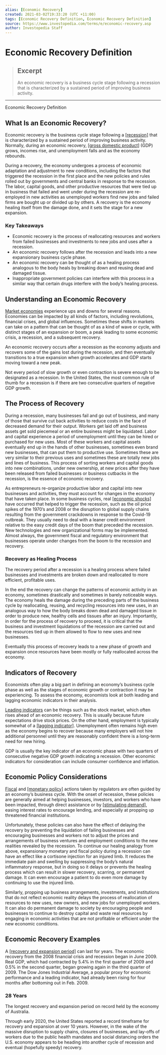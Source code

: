 ```yaml
---
alias: [Economic Recovery]
created: 2021-03-02T19:33:20 (UTC +11:00)
tags: [Economic Recovery Definition, Economic Recovery Definition]
source: https://www.investopedia.com/terms/e/economic-recovery.asp
author: Investopedia Staff
---
```


# Economic Recovery Definition

> ## Excerpt
> An economic recovery is a business cycle stage following a recession that is characterized by a sustained period of improving business activity.

---

Economic Recovery Definition
## What Is an Economic Recovery?

Economic recovery is the business cycle stage following a [[recession]](https://www.investopedia.com/terms/r/recession.asp) that is characterized by a sustained period of improving business activity. Normally, during an economic recovery, [[gross domestic product]](https://www.investopedia.com/terms/g/gdp.asp) (GDP) grows, incomes rise, and unemployment falls and as the economy rebounds.

During a recovery, the economy undergoes a process of economic adaptation and adjustment to new conditions, including the factors that triggered the recession in the first place and the new policies and rules rolled out by governments and central banks in response to the recession. The labor, capital goods, and other productive resources that were tied up in business that failed and went under during the recession are re-employed in new activities as unemployed workers find new jobs and failed firms are bought up or divided up by others. A recovery is the economy healing itself from the damage done, and it sets the stage for a new expansion. 

### Key Takeaways

-   Economic recovery is the process of reallocating resources and workers from failed businesses and investments to new jobs and uses after a recession.
-   An economic recovery follows after the recession and leads into a new expansionary business cycle phase.
-   An economic recovery can be thought of as a healing process analogous to the body heals by breaking down and reusing dead and damaged tissue.
-   Inappropriate government policies can interfere with this process in a similar way that certain drugs interfere with the body’s healing process. 

## Understanding an Economic Recovery

[Market economies](https://www.investopedia.com/articles/03/073003.asp) experience ups and downs for several reasons. Economies can be impacted by all kinds of factors, including revolutions, financial crises, and global influences. Sometimes these shifts in markets can take on a pattern that can be thought of as a kind of wave or cycle, with distinct stages of an expansion or boom, a peak leading to some economic crisis, a recession, and a subsequent recovery.

An economic recovery occurs after a recession as the economy adjusts and recovers some of the gains lost during the recession, and then eventually transitions to a true expansion when growth accelerates and GDP starts moving toward a new peak.

Not every period of slow growth or even contraction is severe enough to be designated as a recession. In the United States, the most common rule of thumb for a recession is if there are two consecutive quarters of negative GDP growth.

## The Process of Recovery

During a recession, many businesses fail and go out of business, and many of those that survive cut back activities to reduce costs in the face of decreased demand for their output. Workers get laid off and business assets get sold piecemeal or an entire business might be liquidated. Labor and capital experience a period of unemployment until they can be hired or purchased for new uses. Most of these workers and capital assets eventually end up in the hands of other businesses, sometimes even brand new businesses, that can put them to productive use. Sometimes these are very similar to their previous uses and sometimes these are totally new jobs and lines of business. This process of sorting workers and capital goods into new combinations, under new ownership, at new prices after they have been released from failed businesses or business cutbacks in the recession, is the essence of economic recovery.   

As entrepreneurs re-organize productive labor and capital into new businesses and activities, they must account for changes in the economy that have taken place. In some business cycles, real [[economic shocks]](https://www.investopedia.com/terms/e/economic-shock.asp) have occurred that helped to trigger the recession, such as the oil price spikes of the 1970’s and 2008 or the disruption to global supply chains resulting from the government crackdowns in response to the Covid-19 outbreak. They usually need to deal with a leaner credit environment relative to the easy credit days of the boom that preceded the recession. New technologies and new organizational forms may be implemented. Almost always, the government fiscal and regulatory environment that businesses operate under changes from the boom to the recession and recovery.  

### Recovery as Healing Process

The recovery period after a recession is a healing process where failed businesses and investments are broken down and reallocated to more efficient, profitable uses.

In the end the recovery can change the patterns of economic activity in an economy, sometimes drastically and sometimes in barely noticeable ways. The economy heals the damage during the preceding parts of the business cycle by reallocating, reusing, and recycling resources into new uses, in an analogous way to how the body breaks down dead and damaged tissue in order to produce new, healthy cells and tissues after an injury. Importantly, in order for the process of recovery to proceed, it is critical that the business and investment liquidations of the recession are carried out and the resources tied up in them allowed to flow to new uses and new businesses. 

Eventually this process of recovery leads to a new phase of growth and expansion once resources have been mostly or fully reallocated across the economy.

## Indicators of Recovery

Economists often play a big part in defining an economy’s business cycle phase as well as the stages of economic growth or contraction it may be experiencing. To assess the economy, economists look at both leading and lagging economic indicators in their analysis.

[Leading indicators](https://www.investopedia.com/terms/l/leadingindicator.asp) can be things such as the stock market, which often rises ahead of an economic recovery. This is usually because future expectations drive stock prices. On the other hand, employment is typically somewhat of a [[lagging indicator]](https://www.investopedia.com/terms/l/laggingindicator.asp). Unemployment often remains high even as the economy begins to recover because many employers will not hire additional personnel until they are reasonably confident there is a long-term need for new hiring.

GDP is usually the key indicator of an economic phase with two quarters of consecutive negative GDP growth indicating a recession. Other economic indicators for consideration can include consumer confidence and inflation.

## Economic Policy Considerations

[Fiscal](https://www.investopedia.com/terms/f/fiscalpolicy.asp) and [[monetary policy]](https://www.investopedia.com/terms/m/monetarypolicy.asp) actions taken by regulators are often guided by an economy’s business cycle. With the onset of recession, these policies are generally aimed at helping businesses, investors, and workers who have been impacted, through direct assistance or by [[stimulating demand]](https://www.investopedia.com/terms/e/economic-stimulus.asp), easing interest rates to encourage lending, and especially at propping up threatened financial institutions.   

Unfortunately, these policies can also have the effect of delaying the recovery by preventing the liquidation of failing businesses and encouraging businesses and workers not to adjust the prices and arrangements of business ventures and employment conditions to the new realities revealed by the recession. To continue our healing analogy from above, expansionary monetary and fiscal policy during a recession can have an effect like a cortisone injection for an injured limb. It reduces the immediate pain and swelling by suppressing the body’s natural inflammatory response, but in doing so it delays or prevents the healing process which can result in slower recovery, scarring, or permanent damage. It can even encourage a patient to do even more damage by continuing to use the injured limb. 

Similarly, propping up business arrangements, investments, and institutions that do not reflect economic reality delays the process of reallocation of resources to new uses, new owners, and new jobs for unemployed workers. It can also do permanent damage to society by encouraging people and businesses to continue to destroy capital and waste real resources by engaging in economic activities that are not profitable or efficient under the new economic conditions.

## Economic Recovery Examples

A [[recovery and expansion period]](https://www.investopedia.com/articles/economics/09/lessons-recessions-depressions.asp) can last for years. The economic recovery from the 2008 financial crisis and recession began in June 2009. Real GDP, which had contracted by 5.4% in the first quarter of 2009 and 0.5% in the second quarter, began growing again in the third quarter of 2009. The Dow Jones Industrial Average, a popular proxy for economic performance and a leading indicator, had already been rising for four months after bottoming out in Feb. 2009.

### 28 Years

The longest recovery and expansion period on record held by the economy of Australia.

Through early 2020, the United States reported a record timeframe for recovery and expansion at over 10 years. However, in the wake of the massive disruption to supply chains, closures of businesses, and lay-offs of workers due to the public health mandates and social distancing orders the U.S. economy appears to be heading into another cycle of recession and eventual (hopefully speedy) recovery.
